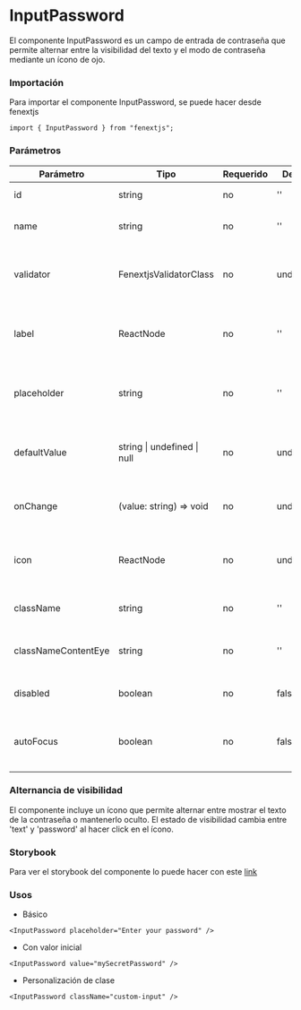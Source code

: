 # InputPassword

El componente InputPassword es un campo de entrada de contraseña que permite alternar entre la visibilidad del texto y el modo de contraseña mediante un ícono de ojo.

### Importación

Para importar el componente InputPassword, se puede hacer desde fenextjs

```tsx copy
import { InputPassword } from "fenextjs";
```

### Parámetros

| Parámetro           | Tipo                        | Requerido | Default   | Descripcion                                                           |
| ------------------- | --------------------------- | --------- | --------- | --------------------------------------------------------------------- |
| id                  | string                      | no        | ''        | ID del campo de entrada.                                              |
| name                | string                      | no        | ''        | Nombre del campo de entrada.                                          |
| validator           | FenextjsValidatorClass      | no        | undefined | Clase de validador de Fenextjs para la validación de la entrada.      |
| label               | ReactNode                   | no        | ''        | Texto de etiqueta que se muestra para el campo de entrada.            |
| placeholder         | string                      | no        | ''        | Texto que se muestra en el campo de entrada cuando está vacío.        |
| defaultValue        | string \| undefined \| null | no        | undefined | Valor predeterminado para establecer en el campo de entrada.          |
| onChange            | (value: string) =\> void    | no        | undefined | Función que se ejecuta al cambiar el valor del input.                 |
| icon                | ReactNode                   | no        | undefined | Ícono utilizado para alternar entre el texto visible y la contraseña. |
| className           | string                      | no        | ''        | Clase CSS para el contenedor del componente.                          |
| classNameContentEye | string                      | no        | ''        | Clase CSS para personalizar el ícono de alternancia.                  |
| disabled            | boolean                     | no        | false     | Determina si el input está deshabilitado.                             |
| autoFocus           | boolean                     | no        | false     | Determina si el input debe recibir foco automáticamente al cargarse.  |

### Alternancia de visibilidad

El componente incluye un ícono que permite alternar entre mostrar el texto de la contraseña o mantenerlo oculto. El estado de visibilidad cambia entre 'text' y 'password' al hacer click en el ícono.

### Storybook

Para ver el storybook del componente lo puede hacer con este [link](https://fenextjs-component-storybook.vercel.app/?path=/story/input-inputpassword--index)

### Usos

-   Básico

```tsx copy
<InputPassword placeholder="Enter your password" />
```

-   Con valor inicial

```tsx copy
<InputPassword value="mySecretPassword" />
```

-   Personalización de clase

```tsx copy
<InputPassword className="custom-input" />
```
